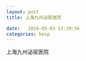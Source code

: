 ```yaml
--- 
layout: post 
title: 上海九州泌尿医院

date:   2016-05-03 13:39:56 
categories: hosp 
--- 
```

   
上海九州泌尿医院
